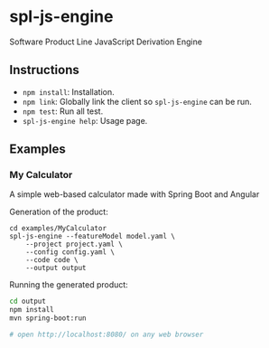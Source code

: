 # spl-js-engine
Software Product Line JavaScript Derivation Engine

## Instructions

* `npm install`: Installation.
* `npm link`: Globally link the client so `spl-js-engine` can be run.
* `npm test`: Run all test.
* `spl-js-engine help`: Usage page.

## Examples

### My Calculator

A simple web-based calculator made with Spring Boot and Angular

Generation of the product:

```
cd examples/MyCalculator
spl-js-engine --featureModel model.yaml \
    --project project.yaml \
    --config config.yaml \
    --code code \
    --output output
```

Running the generated product:

```bash
cd output
npm install
mvn spring-boot:run

# open http://localhost:8080/ on any web browser
```
